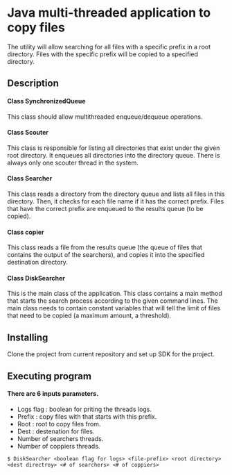 # Java multi-threaded application to copy files 

The utility will allow searching for all files with a specific prefix in a root directory. 
Files with the specific prefix will be copied to a specified directory.

## Description

#### Class SynchronizedQueue
This class should allow multithreaded enqueue/dequeue operations.

#### Class Scouter
This class is responsible for listing all directories that exist under the given root directory. 
It enqueues all directories into the directory queue.
There is always only one scouter thread in the system.

#### Class Searcher
This class reads a directory from the directory queue and lists all files in this directory. 
Then, it checks for each file name if it has the correct prefix. 
Files that have the correct prefix are enqueued to the results queue (to be copied).

#### Class copier
This class reads a file from the results queue (the queue of files that contains the output of the searchers), and copies it into the specified destination directory.

#### Class DiskSearcher
This is the main class of the application. This class contains a main method that starts the search process according to the given command lines.
The main class needs to contain constant variables that will tell the limit of files that need to be copied (a maximum amount, a threshold).

## Installing

Clone the project from current repository and set up SDK for the project.

## Executing program
#### There are 6 inputs parameters.
- Logs flag : boolean for priting the threads logs.
- Prefix : copy files with that starts with this prefix.
- Root : root to copy files from.
- Dest : destenation for files.
- Number of searchers threads.
- Number of coppiers threads.
```
$ DiskSearcher <boolean flag for logs> <file-prefix> <root directory> <dest directroy> <# of searchers> <# of coppiers>
```




